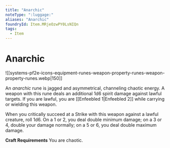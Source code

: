 ```yaml
---
title: "Anarchic"
noteType: ":luggage:"
aliases: "Anarchic"
foundryId: Item.MRjeOzwPY0LsNIQn
tags:
  - Item
---
```


# Anarchic
![[systems-pf2e-icons-equipment-runes-weapon-property-runes-weapon-property-runes.webp|150]]

An _anarchic_ rune is jagged and asymmetrical, channeling chaotic energy. A weapon with this rune deals an additional 1d6 spirit damage against lawful targets. If you are lawful, you are [[Enfeebled 1|Enfeebled 2]] while carrying or wielding this weapon.

When you critically succeed at a Strike with this weapon against a lawful creature, roll 1d6. On a 1 or 2, you deal double minimum damage; on a 3 or 4, double your damage normally; on a 5 or 6, you deal double maximum damage.

**Craft Requirements** You are chaotic.
